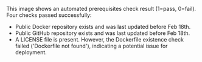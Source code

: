 This image shows an automated prerequisites check result (1=pass, 0=fail). Four checks passed successfully:
*   Public Docker repository exists and was last updated before Feb 18th.
*   Public GitHub repository exists and was last updated before Feb 18th.
*   A LICENSE file is present.
However, the Dockerfile existence check failed ('Dockerfile not found'), indicating a potential issue for deployment.